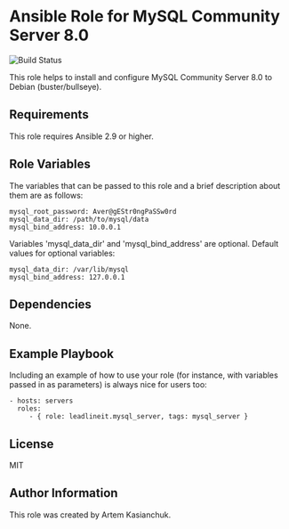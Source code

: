 # Ansible Role for MySQL Community Server 8.0

![Build Status](https://github.com/leadlineit/ansible-role-mysql_server/actions/workflows/ansible-galaxy-ci.yml/badge.svg)

This role helps to install and configure MySQL Community Server 8.0 to Debian (buster/bullseye).

Requirements
------------

This role requires Ansible 2.9 or higher.

Role Variables
--------------

The variables that can be passed to this role and a brief description about them are as follows:

    mysql_root_password: Aver@gEStr0ngPaSSw0rd
    mysql_data_dir: /path/to/mysql/data
    mysql_bind_address: 10.0.0.1

Variables 'mysql_data_dir' and 'mysql_bind_address' are optional.
Default values for optional variables:

    mysql_data_dir: /var/lib/mysql
    mysql_bind_address: 127.0.0.1

Dependencies
------------

None.

Example Playbook
----------------

Including an example of how to use your role (for instance, with variables passed in as parameters) is always nice for users too:

    - hosts: servers
      roles:
         - { role: leadlineit.mysql_server, tags: mysql_server }

License
-------

MIT

Author Information
------------------

This role was created by Artem Kasianchuk.

